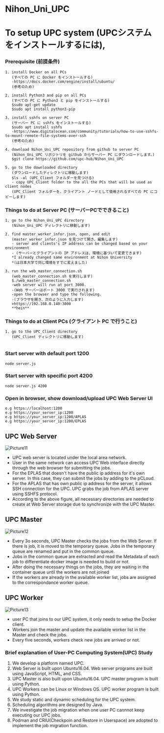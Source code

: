 # Nihon_Uni_UPC
# To setup UPC system (UPCシステムをインストールするには),
### Prerequisite (前提条件)
```
1. install Docker on all PCs 
   (すべての PC に Docker をインストールする)
   -https://docs.docker.com/engine/install/ubuntu/  
   (参考のため)

2. install Python3 and pip on all PCs 
   (すべての PC に Python3 と pip をインストールする)
   $sudo apt-get update
   $sudo apt install python3-pip

3. install sshfs on server PC 
   (サーバー PC に sshfs をインストールする)
   $sudo apt install sshfs
   -https://www.digitalocean.com/community/tutorials/how-to-use-sshfs-to-mount-remote-file-systems-over-ssh   
   (参考のため)

4. download Nihon_Uni_UPC repository from github to server PC
   (Nihon_Uni_UPC リポジトリを github からサーバー PC にダウンロードします。)
   $git clone https://github.com/upc-hub/Nihon_Uni_UPC

5. go to the downloaded directory 
   (ダウンロードしたディレクトリに移動します)
   $ls -al (UPC_Client フォルダーを見つける)
   - copy UPC_Client folder to the all the PCs that will be used as client nodes 
   (UPC_Client フォルダーを、クライアント ノードとして使用されるすべての PC にコピーします)
```
### Things to do at Server PC (サーバーPCでできること)
```
1. go to the Nihon_Uni_UPC directory
   (Nihon_Uni_UPC ディレクトリに移動します)

2. find master_worker_infor.json, open, and edit
   (master_worker_infor.json を見つけて開き、編集します)
   - server and clients's IP address can be changed based on your environment
   - (サーバーとクライアントの IP アドレスは、環境に基づいて変更できます)
   *I already changed same environment at Nihon University
   *(は日本大学で同じ環境をすでに変えました)

3. run the web_master_connection.sh
   (web_master_connection.sh を実行します)
   $./web_master_connection.sh
   -web server will run at port 3000.
   -(Web サーバーはポート 3000 で実行されます)
   -open the browser and type the following.
   -(ブラウザを開き、次のように入力します)
   >https://192.168.0.140:3000
   **hein**
```
### Things to do at Client PCs (クライアント PC で行うこと)
```
1. go to the UPC_Client directory
   (UPC_Client ディレクトリに移動します)
   
```
### Start server with default port 1200
```
node server.js
```
### Start server with specific port 4200
```
node server.js 4200
```
### Open in browser, show download/upload UPC Web Server UI
```
e.g https://localhost:1200
e.g https://your_server_ip:1200
e.g https://your_server_ip:1200/APLAS
e.g https://your_server_ip:1200/EPLAS
```
## UPC Web Server
![Picture11](https://user-images.githubusercontent.com/79504426/118064692-76a79700-b3d6-11eb-996c-3e35e58490c1.png)
- UPC web server is located under the local area network.
- User in the same network can access UPC Web interface directly through the web browser for submitting the jobs.
- For the EPLAS that doesn't have the public ip address for it's own server. In this case, they can submit the jobs by adding to the pCLoud.
- For the APLAS that has own public ip address for the server, it allows SSH connection for the UPC. UPC grabs the job from APLAS server using SSHFS protocol.
- According to the above figure, all necessary directories are needed to create at Web Server storage due to synchronize with the UPC Master.
## UPC Master
![Picture12](https://user-images.githubusercontent.com/79504426/118064888-e6b61d00-b3d6-11eb-92e9-4cbcd7bc621a.png)
- Every 3o seconds, UPC Master checks the jobs from the Web Server. If there is job, it is moved to the temporary queue. Jobs in the temporary queue are renamed and put in the common queue.
- Jobs in the common queue are extracted and read the Metadata of each job to differentiate docker image is needed to build or not. 
- After doing the necessary things on the jobs, they are waiting in the container queue until the workers are not joined 
- If the workers are already in the available worker list, jobs are assigned to the correspondance worker queue.
## UPC Worker
![Picture13](https://user-images.githubusercontent.com/79504426/118064996-1cf39c80-b3d7-11eb-9d55-ba5e11fb3fd9.png)
- user PC that joins to our UPC system, it only needs to setup the Docker client.
- Workers join the master and update the available worker list in the Master and check the jobs.
- Every five seconds, workers check new jobs are arrived or not.
### Brief explanation of User-PC Computing System(UPC) Study
1. We develop a platform named UPC.
2. Web Server is built upon Ubuntu16.04. Web server programs are built using JavaScript, HTML, and CSS.
3. UPC Master is also built upon Ubuntu16.04. UPC master program is built using Python.
4. UPC Workers can be Linux or Windows OS. UPC worker program is built using Python.
5. We study static and dynamic scheduling for the UPC system.
6. Scheduling algorithms are designed by Java.
7. We investigate the job migration when one user PC cannnot keep executing our UPC jobs.
8. Podman and CRIU(Checkpoin and Restore in Userspace) are adopted to implement the job migration function.
